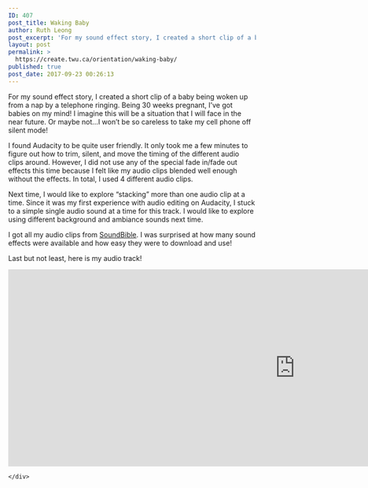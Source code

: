 ```yaml
---
ID: 407
post_title: Waking Baby
author: Ruth Leong
post_excerpt: 'For my sound effect story, I created a short clip of a baby being woken up from a nap by a telephone ringing. Being 30 weeks pregnant, I&rsquo;ve got babies on my mind! I imagine this will be a situation that I will face in the near future. Or maybe not&hellip;I won&rsquo;t be so careless [&hellip;]'
layout: post
permalink: >
  https://create.twu.ca/orientation/waking-baby/
published: true
post_date: 2017-09-23 00:26:13
---
```

<p>For my sound effect story, I created a short clip of a baby being woken up from a nap by a telephone ringing. Being 30 weeks pregnant, I&#8217;ve got babies on my mind! I imagine this will be a situation that I will face in the near future. Or maybe not&#8230;I won&#8217;t be so careless to take my cell phone off silent mode!</p>
<p>I found Audacity to be quite user friendly. It only took me a few minutes to figure out how to trim, silent, and move the timing of the different audio clips around. However, I did not use any of the special fade in/fade out effects this time because I felt like my audio clips blended well enough without the effects. In total, I used 4 different audio clips.</p>
<p>Next time, I would like to explore &#8220;stacking&#8221; more than one audio clip at a time. Since it was my first experience with audio editing on Audacity, I stuck to a simple single audio sound at a time for this track. I would like to explore using different background and ambiance sounds next time.</p>
<p>I got all my audio clips from <a href="http://soundbible.com/free-sound-effects-1.html">SoundBible</a>. I was surprised at how many sound effects were available and how easy they were to download and use!</p>
<p>Last but not least, here is my audio track!</p>
<div class="post-embed"><iframe width="1165" height="400" scrolling="no" frameborder="no" src="https://w.soundcloud.com/player/?visual=true&#038;url=https%3A%2F%2Fapi.soundcloud.com%2Ftracks%2F343652650&%23038;show_artwork=true&%23038;maxwidth=1165&%23038;maxheight=1000"></iframe></div>
<div id="themify_builder_content-89" data-postid="89" class="themify_builder_content themify_builder_content-89 themify_builder themify_builder_front">

	</div>
<!-- /themify_builder_content -->